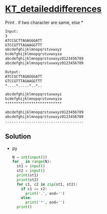# [KT_detaileddifferences](https://open.kattis.com/problems/detaileddifferences)

Print . if two character are same, else *


```txt
Input:
3
ATCCGCTTAGAGGGATT
GTCCGTTTAGAAGGTTT
abcdefghijklmnopqrstuvwxyz
bcdefghijklmnopqrstuvwxyza
abcdefghijklmnopqrstuvwxyz0123456789
abcdefghijklmnopqrstuvwxyz0123456789

Output:
ATCCGCTTAGAGGGATT
GTCCGTTTAGAAGGTTT
*....*.....*..*..

abcdefghijklmnopqrstuvwxyz
bcdefghijklmnopqrstuvwxyza
**************************

abcdefghijklmnopqrstuvwxyz0123456789
abcdefghijklmnopqrstuvwxyz0123456789
....................................
```

## Solution

* py

  ```py
  N = int(input())
  for _ in range(N):
    st1 = input()
    st2 = input()
    print(st1)
    print(st2)
    for c1, c2 in zip(st1, st2):
      if c1 == c2:
        print('.', end='')
      else:
        print('*', end='')
    print()
  ```
